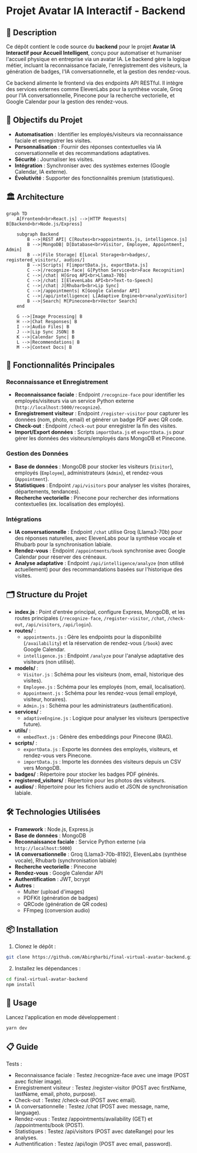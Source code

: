 # Projet Avatar IA Interactif - Backend


## 📖 Description

Ce dépôt contient le code source du **backend** pour le projet **Avatar IA Interactif pour Accueil Intelligent**, conçu pour automatiser et humaniser l'accueil physique en entreprise via un avatar IA. Le backend gère la logique métier, incluant la reconnaissance faciale, l'enregistrement des visiteurs, la génération de badges, l'IA conversationnelle, et la gestion des rendez-vous.

Ce backend alimente le frontend [](https://github.com/Abirgharbi/final-virtual-avatar-frontend) via des endpoints API RESTful. Il intègre des services externes comme ElevenLabs pour la synthèse vocale, Groq pour l'IA conversationnelle, Pinecone pour la recherche vectorielle, et Google Calendar pour la gestion des rendez-vous.

## 🎯 Objectifs du Projet

- **Automatisation** : Identifier les employés/visiteurs via reconnaissance faciale et enregistrer les visites.
- **Personnalisation** : Fournir des réponses contextuelles via IA conversationnelle et des recommandations adaptatives.
- **Sécurité** : Journaliser les visites.
- **Intégration** : Synchroniser avec des systèmes externes (Google Calendar, IA externe).
- **Évolutivité** : Supporter des fonctionnalités premium (statistiques).

## 🏛️ Architecture

```mermaid
graph TD
    A[Frontend<br>React.js] -->|HTTP Requests| B[Backend<br>Node.js/Express]
    
    subgraph Backend
        B -->|REST API| C[Routes<br>appointments.js, intelligence.js]
        B -->|MongoDB| D[Database<br>Visitor, Employee, Appointment, Admin]
        B -->|File Storage| E[Local Storage<br>badges/, registered_visitors/, audios/]
        B -->|Scripts| F[importData.js, exportData.js]
        C -->|/recognize-face| G[Python Service<br>Face Recognition]
        C -->|/chat| H[Groq API<br>Llama3-70b]
        C -->|/chat| I[ElevenLabs API<br>Text-to-Speech]
        C -->|/chat| J[Rhubarb<br>Lip Sync]
        C -->|/appointments| K[Google Calendar API]
        C -->|/api/intelligence| L[Adaptive Engine<br>analyzeVisitor]
        B -->|Search| M[Pinecone<br>Vector Search]
    end
    
    G -->|Image Processing| B
    H -->|Chat Responses| B
    I -->|Audio Files| B
    J -->|Lip Sync JSON| B
    K -->|Calendar Sync| B
    L -->|Recommendations| B
    M -->|Context Docs| B
```

## 🚀 Fonctionnalités Principales

### Reconnaissance et Enregistrement
- **Reconnaissance faciale** : Endpoint `/recognize-face` pour identifier les employés/visiteurs via un service Python externe (`http://localhost:5000/recognize`).
- **Enregistrement visiteur** : Endpoint `/register-visitor` pour capturer les données (nom, photo, email) et générer un badge PDF avec QR code.
- **Check-out** : Endpoint `/check-out` pour enregistrer la fin des visites.
- **Import/Export données** : Scripts `importData.js` et `exportData.js` pour gérer les données des visiteurs/employés dans MongoDB et Pinecone.

### Gestion des Données
- **Base de données** : MongoDB pour stocker les visiteurs (`Visitor`), employés (`Employee`), administrateurs (`Admin`), et rendez-vous (`Appointment`).
- **Statistiques** : Endpoint `/api/visitors` pour analyser les visites (horaires, départements, tendances).
- **Recherche vectorielle** : Pinecone pour rechercher des informations contextuelles (ex. localisation des employés).

### Intégrations
- **IA conversationnelle** : Endpoint `/chat` utilise Groq (Llama3-70b) pour des réponses naturelles, avec ElevenLabs pour la synthèse vocale et Rhubarb pour la synchronisation labiale.
- **Rendez-vous** : Endpoint `/appointments/book` synchronise avec Google Calendar pour réserver des créneaux.
- **Analyse adaptative** : Endpoint `/api/intelligence/analyze` (non utilisé actuellement) pour des recommandations basées sur l'historique des visites.

## 🗂️ Structure du Projet

- **index.js** : Point d'entrée principal, configure Express, MongoDB, et les routes principales (`/recognize-face`, `/register-visitor`, `/chat`, `/check-out`, `/api/visitors`, `/api/login`).
- **routes/** :
  - `appointments.js` : Gère les endpoints pour la disponibilité (`/availability`) et la réservation de rendez-vous (`/book`) avec Google Calendar.
  - `intelligence.js` : Endpoint `/analyze` pour l'analyse adaptative des visiteurs (non utilisé).
- **models/** :
  - `Visitor.js` : Schéma pour les visiteurs (nom, email, historique des visites).
  - `Employee.js` : Schéma pour les employés (nom, email, localisation).
  - `Appointment.js` : Schéma pour les rendez-vous (email employé, visiteur, horaires).
  - `Admin.js` : Schéma pour les administrateurs (authentification).
- **services/** :
  - `adaptiveEngine.js` : Logique pour analyser les visiteurs (perspective future).
- **utils/** :
  - `embedText.js` : Génère des embeddings pour Pinecone (RAG).
- **scripts/** :
  - `exportData.js` : Exporte les données des employés, visiteurs, et rendez-vous vers Pinecone.
  - `importData.js` : Importe les données des visiteurs depuis un CSV vers MongoDB.
- **badges/** : Répertoire pour stocker les badges PDF générés.
- **registered_visitors/** : Répertoire pour les photos des visiteurs.
- **audios/** : Répertoire pour les fichiers audio et JSON de synchronisation labiale.

## 🛠️ Technologies Utilisées

- **Framework** : Node.js, Express.js
- **Base de données** : MongoDB
- **Reconnaissance faciale** : Service Python externe (via `http://localhost:5000`)
- **IA conversationnelle** : Groq (Llama3-70b-8192), ElevenLabs (synthèse vocale), Rhubarb (synchronisation labiale)
- **Recherche vectorielle** : Pinecone
- **Rendez-vous** : Google Calendar API
- **Authentification** : JWT, bcrypt
- **Autres** :
  - Multer (upload d'images)
  - PDFKit (génération de badges)
  - QRCode (génération de QR codes)
  - FFmpeg (conversion audio)

## 📦 Installation

1. Clonez le dépôt :
```bash
git clone https://github.com/Abirgharbi/final-virtual-avatar-backend.git
```

2. Installez les dépendances :
```bash
cd final-virtual-avatar-backend
npm install
```

## 🚀 Usage 
Lancez l'application en mode développement :
```bash
yarn dev 
```

## 📋 Guide
Tests :
- Reconnaissance faciale : Testez /recognize-face avec une image (POST avec fichier image).
- Enregistrement visiteur : Testez /register-visitor (POST avec firstName, lastName, email, photo, purpose).
- Check-out : Testez /check-out (POST avec email).
- IA conversationnelle : Testez /chat (POST avec message, name, language).
- Rendez-vous : Testez /appointments/availability (GET) et /appointments/book (POST).
- Statistiques : Testez /api/visitors (POST avec dateRange) pour les analyses.
- Authentification : Testez /api/login (POST avec email, password).

